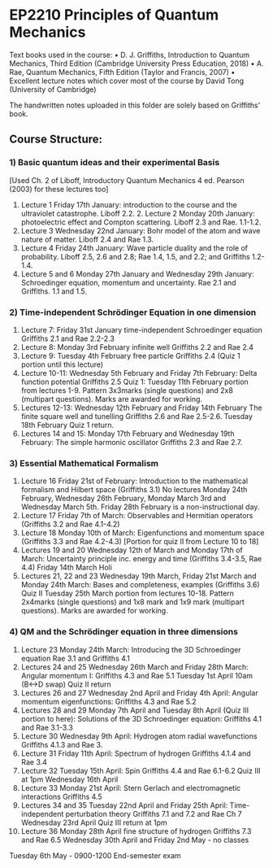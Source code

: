 # EP2210 Principles of Quantum Mechanics

Text books used in the course:
•⁠  ⁠D. J. Griffiths, Introduction to Quantum Mechanics, Third Edition (Cambridge University Press Education, 2018)
•⁠  ⁠A. Rae, Quantum Mechanics, Fifth Edition (Taylor and Francis, 2007) 
•⁠  ⁠Excellent lecture notes which cover most of the course by David Tong (University of Cambridge)

The handwritten notes uploaded in this folder are solely based on Griffiths' book.

## Course Structure:

### 1) Basic quantum ideas and their experimental Basis
 [Used Ch. 2 of Liboff, Introductory Quantum Mechanics 4 ed. Pearson (2003) for these lectures too]

1. Lecture 1 Friday 17th January: introduction to the course and the ultraviolet catastrophe. Liboff 2.2.
⁠2. Lecture 2 Monday 20th January: photoelectric effect and Compton scattering. Liboff 2.3 and Rae. 1.1-1.2.
3. Lecture 3 Wednesday 22nd January: Bohr model of the atom and wave nature of matter. Liboff 2.4 and Rae 1.3.
4. ⁠Lecture 4 Friday 24th January: Wave particle duality and the role of probability. Liboff 2.5, 2.6 and 2.8; Rae 1.4, 1.5, and 2.2; and Griffiths 1.2-1.4.
5. Lecture 5 and 6 Monday 27th January and Wednesday 29th January: Schroedinger equation, momentum and uncertainty. Rae 2.1 and Griffiths. 1.1 and 1.5. 

### 2) Time-independent Schrödinger Equation in one dimension

1. Lecture 7: Friday 31st January time-independent Schroedinger equation Griffiths 2.1 and Rae 2.2-2.3
2. ⁠Lecture 8: Monday 3rd February infinite well Griffiths 2.2 and Rae 2.4
3. ⁠Lecture 9: Tuesday 4th February free particle Griffiths 2.4 (Quiz 1 portion until this lecture)
4. ⁠Lecture 10-11: Wednesday 5th February and Friday 7th February: Delta function potential Griffiths 2.5 
Quiz 1: Tuesday 11th February portion from lectures 1-9. Pattern 3x3marks (single questions) and 2x8 (multipart questions). Marks are awarded for working. 
5. Lectures 12-13:  Wednesday 12th February and Friday 14th February The finite square well and tunelling Griffiths 2.6 and Rae 2.5-2.6. 
Tuesday 18th February Quiz 1 return.
6. Lectures 14 and 15: Monday 17th February and Wednesday 19th February: The simple harmonic oscillator Griffiths 2.3 and Rae 2.7. 

### 3) Essential Mathematical Formalism

1. ⁠Lecture 16 Friday 21st of February: Introduction to the mathematical formalism and Hilbert space (Griffiths 3.1)
No lectures Monday 24th February, Wednesday 26th February, Monday March 3rd and Wednesday March 5th. Friday 28th February is a non-instructional day.
2. ⁠Lecture 17 Friday 7th of March: Observables and Hermitian operators (Griffiths 3.2 and Rae 4.1-4.2)
3. Lecture 18 Monday 10th of March: Eigenfunctions and momentum space (Griffiths 3.3 and Rae 4.2-4.3) 
[Portion for quiz II from Lecture 10 to 18]
4. ⁠Lectures 19 and 20 Wednesday 12th of March and Monday 17th of March: Uncertainty principle inc. energy and time (Griffiths 3.4-3.5, Rae 4.4)
Friday 14th March Holi
5. Lectures 21, 22  and 23 Wednesday 19th March, Friday 21st March and Monday 24th March: Bases and completeness, examples (Griffiths 3.6)
Quiz II Tuesday 25th March portion from lectures 10-18. Pattern 2x4marks (single questions) and 1x8 mark and 1x9 mark (multipart questions). Marks are awarded for working. 

### 4) QM and the Schrödinger equation in three dimensions

1. Lecture 23 Monday 24th March: Introducing the 3D Schroedinger equation  Rae 3.1 and Griffiths 4.1
2. ⁠Lectures  24 and 25 Wednesday 26th March and Friday 28th March:  Angular momentum I: Griffiths 4.3 and Rae 5.1
Tuesday 1st April 10am (B<->D swap) Quiz II return
3. ⁠Lectures 26 and 27 Wednesday 2nd April and Friday 4th April: Angular momentum eigenfunctions: Griffiths 4.3 and Rae 5.2
4. Lectures 28 and 29 Monday 7th April and Tuesday 8th April (Quiz III portion to here): Solutions of the 3D Schroedinger equation: Griffiths 4.1 and Rae 3.1-3.3
5. ⁠Lecture 30 Wednesday 9th April: Hydrogen atom radial wavefunctions Griffiths 4.1.3 and Rae 3.
6. ⁠Lecture 31 Friday 11th April:  Spectrum of hydrogen Griffiths 4.1.4 and Rae 3.4
7. ⁠Lecture 32  Tuesday 15th April: Spin Griffiths 4.4 and Rae 6.1-6.2
Quiz III at 1pm Wednesday 16th April
8. ⁠Lecture 33 Monday 21st April: Stern Gerlach and electromagnetic interactions Griffiths 4.5 
9. ⁠Lectures 34 and 35 Tuesday 22nd April and Friday 25th April: Time-independent perturbation theory Griffiths 7.1 and 7.2 and Rae Ch 7 
Wednesday 23rd April Quiz III return at 1pm
10. ⁠Lecture 36 Monday 28th April fine structure of hydrogen Griffiths 7.3 and Rae 6.5 
Wednesday 30th April and Friday 2nd May - no classes

Tuesday 6th May - 0900-1200 End-semester exam
